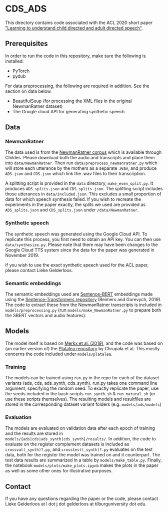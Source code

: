 # CDS_ADS

This directory contains code associated with the ACL 2020 short paper ["Learning to understand child directed and adult directed speech"](https://www.aclweb.org/anthology/2020.acl-main.1/).


## Prerequisites

In order to run the code in this repository, make sure the following is installed:
- PyTorch
- pydub

For data preprocessing, the following are required in addition. See the section on data below.
- BeautifulSoup (for processing the XML files in the original NewmanRatner dataset)
- The Google cloud API for generating synthetic speech

## Data

### NewmanRatner
The data used is from the [NewmanRatner corpus](https://childes.talkbank.org/access/Eng-NA/NewmanRatner.html) which is available through Childes. Please download both the audio and transcripts and place them into `data/NewmanRatner`. Then run `data/preprocess_newmanratner.py` which will store each utterance by the mothers as a separate .wav, and produce `ADS.json` and `CDS.json` which link the .wav files to their transcription.

A splitting script is provided in the `data` directory, `make_even_split.py`. It produces `ADS_splits.json` and `CDS_splits.json`. The splitting script includes those utterances in `data/included.json`. This excludes a small proportion of data for which speech synthesis failed. If you wish to recreate the experiments in the paper exactly, the splits we used are provided as `ADS_splits.json` and `CDS_splits.json` under `/data/NewmanRatner`.

### Synthetic speech

The synthetic speech was generated using the Google Cloud API. To replicate this process, you first need to obtain an API key. You can then use `data/synthesize.py`. Please note that there may have been changes to the Google Cloud TTS system since the data for the paper was generated in November 2019.

If you wish to use the exact synthetic speech used for the ACL paper, please contact Lieke Gelderloos.

### Semantic embeddings

The semantic embeddings used are [Sentence-BERT](https://www.aclweb.org/anthology/D19-1410/) embeddings made using the [Sentence-Transformers repository](https://github.com/UKPLab/sentence-transformers) (Reimers and Gurevych, 2019). The code to extract these from the NewmanRatner transcripts is included in `models/preprocessing.py` (run `models/make_NewmanRatner.py` to prepare both the SBERT vectors and audio features).

## Models

The model itself is based on [Merkx et al. (2019)](https://www.isca-speech.org/archive/Interspeech_2019/abstracts/3067.html), and the code was based on (an earlier version of) the [Platalea repository](https://github.com/gchrupala/platalea) by Chrupała et al. This mostly concerns the code included under `models/platalea`.

### Training

The models can be trained using `run.py` in the repo for each of the dataset variants (ads, cds, ads_synth, cds_synth). run.py takes one command line argument, specifying the random seed. To exactly replicate the paper, use the seeds included in the bash scripts `run_synth.sh` & `run_natural.sh` (or use these scripts themselves). The resulting models and resultfiles are stored in the corresponding dataset variant folders (e.g. `models/ads/models`)

### Evaluation

The models are evaluated on validation data after each epoch of training and the results are stored in `models/{ads|cds|ads_synth|cds_synth}/results/`. In addition, the code to evaluate on the register complement datasets is included as `crossval(_synth)?.py`, and `crosstest(_synth)?.py` evaluates on the test data, both for the register the model was trained on and it counterpart. The test data results are summarized in a table by `models/make_table.py`. Finally, the notebook `models/plots/make_plots.ipynb` makes the plots in the paper as well as some other ones for illustrative purposes.

## Contact

If you have any questions regarding the paper or the code, please contact Lieke Gelderloos at l dot j dot gelderloos at tilburguniversity dot edu.
